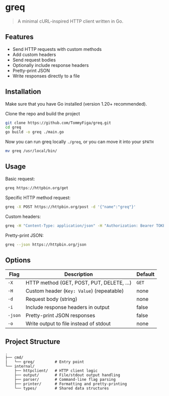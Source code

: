 # greq
> A minimal cURL-inspired HTTP client written in Go.

## Features
- Send HTTP requests with custom methods
- Add custom headers
- Send request bodies
- Optionally include response headers
- Pretty-print JSON
- Write responses directly to a file

## Installation
Make sure that you have Go installed (version 1.20+ recommended). 

Clone the repo and build the project
``` bash
git clone https://github.com/TommyFiga/greq.git
cd greq
go build -o greq ./main.go
```

Now you can run greq locally `./greq`, or you can move it into your `$PATH`
``` bash
mv greq /usr/local/bin/
```

## Usage
Basic request:
``` bash
greq https://httpbin.org/get
```

Specific HTTP method request:
``` bash
greq -X POST https://httpbin.org/post -d '{"name":"greq"}'
```

Custom headers:
``` bash
greq -H "Content-Type: application/json" -H "Authorization: Bearer TOKEN" https://httpbin.org/headers
```

Pretty-print JSON:
``` bash
greq --json https://httpbin.org/json
```

## Options
| Flag        | Description                               | Default |
| ----------- | ----------------------------------------- | ------- |
| `-X`        | HTTP method (GET, POST, PUT, DELETE, …)   | `GET`   |
| `-H`        | Custom header (`Key: Value`) (repeatable) | none    |
| `-d`        | Request body (string)                     | none    |
| `-i`        | Include response headers in output        | false   |
| `-json`     | Pretty-print JSON responses               | false   |
| `-o`        | Write output to file instead of stdout    | none    |

## Project Structure
```
.
├── cmd/
|   └── greq/         # Entry point
└── internal/
    ├── httpclient/   # HTTP client logic
    ├── output/       # File/stdout output handling
    ├── parser/       # Command-line flag parsing
    ├── printer/      # Formatting and pretty-printing
    └── types/        # Shared data structures
```